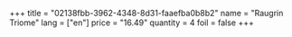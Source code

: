 +++
title = "02138fbb-3962-4348-8d31-faaefba0b8b2"
name = "Raugrin Triome"
lang = ["en"]
price = "16.49"
quantity = 4
foil = false
+++
